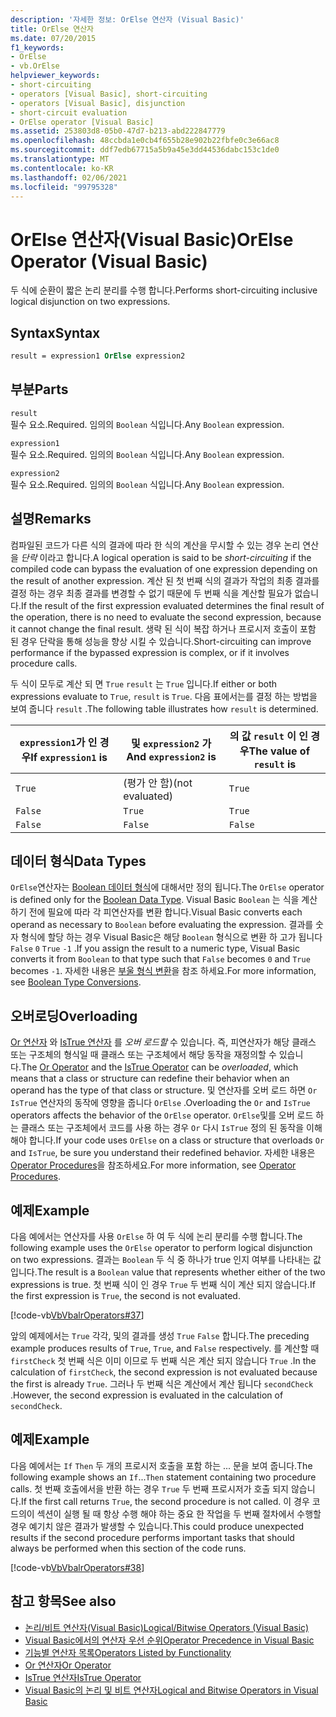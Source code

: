 ```yaml
---
description: '자세한 정보: OrElse 연산자 (Visual Basic)'
title: OrElse 연산자
ms.date: 07/20/2015
f1_keywords:
- OrElse
- vb.OrElse
helpviewer_keywords:
- short-circuiting
- operators [Visual Basic], short-circuiting
- operators [Visual Basic], disjunction
- short-circuit evaluation
- OrElse operator [Visual Basic]
ms.assetid: 253803d8-05b0-47d7-b213-abd222847779
ms.openlocfilehash: 48ccbda1e0cb4f655b28e902b22fbfe0c3e66ac8
ms.sourcegitcommit: ddf7edb67715a5b9a45e3dd44536dabc153c1de0
ms.translationtype: MT
ms.contentlocale: ko-KR
ms.lasthandoff: 02/06/2021
ms.locfileid: "99795328"
---
```

# <a name="orelse-operator-visual-basic"></a><span data-ttu-id="8ea54-103">OrElse 연산자(Visual Basic)</span><span class="sxs-lookup"><span data-stu-id="8ea54-103">OrElse Operator (Visual Basic)</span></span>

<span data-ttu-id="8ea54-104">두 식에 순환이 짧은 논리 분리를 수행 합니다.</span><span class="sxs-lookup"><span data-stu-id="8ea54-104">Performs short-circuiting inclusive logical disjunction on two expressions.</span></span>  
  
## <a name="syntax"></a><span data-ttu-id="8ea54-105">Syntax</span><span class="sxs-lookup"><span data-stu-id="8ea54-105">Syntax</span></span>  
  
```vb
result = expression1 OrElse expression2  
```  
  
## <a name="parts"></a><span data-ttu-id="8ea54-106">부분</span><span class="sxs-lookup"><span data-stu-id="8ea54-106">Parts</span></span>  

 `result`  
 <span data-ttu-id="8ea54-107">필수 요소.</span><span class="sxs-lookup"><span data-stu-id="8ea54-107">Required.</span></span> <span data-ttu-id="8ea54-108">임의의 `Boolean` 식입니다.</span><span class="sxs-lookup"><span data-stu-id="8ea54-108">Any `Boolean` expression.</span></span>  
  
 `expression1`  
 <span data-ttu-id="8ea54-109">필수 요소.</span><span class="sxs-lookup"><span data-stu-id="8ea54-109">Required.</span></span> <span data-ttu-id="8ea54-110">임의의 `Boolean` 식입니다.</span><span class="sxs-lookup"><span data-stu-id="8ea54-110">Any `Boolean` expression.</span></span>  
  
 `expression2`  
 <span data-ttu-id="8ea54-111">필수 요소.</span><span class="sxs-lookup"><span data-stu-id="8ea54-111">Required.</span></span> <span data-ttu-id="8ea54-112">임의의 `Boolean` 식입니다.</span><span class="sxs-lookup"><span data-stu-id="8ea54-112">Any `Boolean` expression.</span></span>  
  
## <a name="remarks"></a><span data-ttu-id="8ea54-113">설명</span><span class="sxs-lookup"><span data-stu-id="8ea54-113">Remarks</span></span>  

 <span data-ttu-id="8ea54-114">컴파일된 코드가 다른 식의 결과에 따라 한 식의 계산을 무시할 수 있는 경우 논리 연산을 *단락* 이라고 합니다.</span><span class="sxs-lookup"><span data-stu-id="8ea54-114">A logical operation is said to be *short-circuiting* if the compiled code can bypass the evaluation of one expression depending on the result of another expression.</span></span> <span data-ttu-id="8ea54-115">계산 된 첫 번째 식의 결과가 작업의 최종 결과를 결정 하는 경우 최종 결과를 변경할 수 없기 때문에 두 번째 식을 계산할 필요가 없습니다.</span><span class="sxs-lookup"><span data-stu-id="8ea54-115">If the result of the first expression evaluated determines the final result of the operation, there is no need to evaluate the second expression, because it cannot change the final result.</span></span> <span data-ttu-id="8ea54-116">생략 된 식이 복잡 하거나 프로시저 호출이 포함 된 경우 단락을 통해 성능을 향상 시킬 수 있습니다.</span><span class="sxs-lookup"><span data-stu-id="8ea54-116">Short-circuiting can improve performance if the bypassed expression is complex, or if it involves procedure calls.</span></span>  
  
 <span data-ttu-id="8ea54-117">두 식이 모두로 계산 되 면 `True` `result` 는 `True` 입니다.</span><span class="sxs-lookup"><span data-stu-id="8ea54-117">If either or both expressions evaluate to `True`, `result` is `True`.</span></span> <span data-ttu-id="8ea54-118">다음 표에서는를 결정 하는 방법을 보여 줍니다 `result` .</span><span class="sxs-lookup"><span data-stu-id="8ea54-118">The following table illustrates how `result` is determined.</span></span>  
  
|<span data-ttu-id="8ea54-119">`expression1`가 인 경우</span><span class="sxs-lookup"><span data-stu-id="8ea54-119">If `expression1` is</span></span>|<span data-ttu-id="8ea54-120">및 `expression2` 가</span><span class="sxs-lookup"><span data-stu-id="8ea54-120">And `expression2` is</span></span>|<span data-ttu-id="8ea54-121">의 값 `result` 이 인 경우</span><span class="sxs-lookup"><span data-stu-id="8ea54-121">The value of `result` is</span></span>|  
|-------------------------|--------------------------|------------------------------|  
|`True`|<span data-ttu-id="8ea54-122">(평가 안 함)</span><span class="sxs-lookup"><span data-stu-id="8ea54-122">(not evaluated)</span></span>|`True`|  
|`False`|`True`|`True`|  
|`False`|`False`|`False`|  
  
## <a name="data-types"></a><span data-ttu-id="8ea54-123">데이터 형식</span><span class="sxs-lookup"><span data-stu-id="8ea54-123">Data Types</span></span>  

 <span data-ttu-id="8ea54-124">`OrElse`연산자는 [Boolean 데이터 형식](../data-types/boolean-data-type.md)에 대해서만 정의 됩니다.</span><span class="sxs-lookup"><span data-stu-id="8ea54-124">The `OrElse` operator is defined only for the [Boolean Data Type](../data-types/boolean-data-type.md).</span></span> <span data-ttu-id="8ea54-125">Visual Basic `Boolean` 는 식을 계산 하기 전에 필요에 따라 각 피연산자를 변환 합니다.</span><span class="sxs-lookup"><span data-stu-id="8ea54-125">Visual Basic converts each operand as necessary to `Boolean` before evaluating the expression.</span></span> <span data-ttu-id="8ea54-126">결과를 숫자 형식에 할당 하는 경우 Visual Basic은 해당 `Boolean` 형식으로 변환 하 고가 됩니다 `False` `0` `True` `-1` .</span><span class="sxs-lookup"><span data-stu-id="8ea54-126">If you assign the result to a numeric type, Visual Basic converts it from `Boolean` to that type such that `False` becomes `0` and `True` becomes `-1`.</span></span>
<span data-ttu-id="8ea54-127">자세한 내용은 [부울 형식 변환](../data-types/boolean-data-type.md#type-conversions)을 참조 하세요.</span><span class="sxs-lookup"><span data-stu-id="8ea54-127">For more information, see [Boolean Type Conversions](../data-types/boolean-data-type.md#type-conversions).</span></span>
  
## <a name="overloading"></a><span data-ttu-id="8ea54-128">오버로딩</span><span class="sxs-lookup"><span data-stu-id="8ea54-128">Overloading</span></span>  

 <span data-ttu-id="8ea54-129">[Or 연산자](or-operator.md) 와 [IsTrue 연산자](istrue-operator.md) 를 *오버 로드할* 수 있습니다. 즉, 피연산자가 해당 클래스 또는 구조체의 형식일 때 클래스 또는 구조체에서 해당 동작을 재정의할 수 있습니다.</span><span class="sxs-lookup"><span data-stu-id="8ea54-129">The [Or Operator](or-operator.md) and the [IsTrue Operator](istrue-operator.md) can be *overloaded*, which means that a class or structure can redefine their behavior when an operand has the type of that class or structure.</span></span> <span data-ttu-id="8ea54-130">및 연산자를 오버 로드 하면 `Or` `IsTrue` 연산자의 동작에 영향을 줍니다 `OrElse` .</span><span class="sxs-lookup"><span data-stu-id="8ea54-130">Overloading the `Or` and `IsTrue` operators affects the behavior of the `OrElse` operator.</span></span> <span data-ttu-id="8ea54-131">`OrElse`및를 오버 로드 하는 클래스 또는 구조체에서 코드를 사용 하는 경우 `Or` 다시 `IsTrue` 정의 된 동작을 이해 해야 합니다.</span><span class="sxs-lookup"><span data-stu-id="8ea54-131">If your code uses `OrElse` on a class or structure that overloads `Or` and `IsTrue`, be sure you understand their redefined behavior.</span></span> <span data-ttu-id="8ea54-132">자세한 내용은 [Operator Procedures](../../programming-guide/language-features/procedures/operator-procedures.md)을 참조하세요.</span><span class="sxs-lookup"><span data-stu-id="8ea54-132">For more information, see [Operator Procedures](../../programming-guide/language-features/procedures/operator-procedures.md).</span></span>  
  
## <a name="example"></a><span data-ttu-id="8ea54-133">예제</span><span class="sxs-lookup"><span data-stu-id="8ea54-133">Example</span></span>  

 <span data-ttu-id="8ea54-134">다음 예에서는 연산자를 사용 `OrElse` 하 여 두 식에 논리 분리를 수행 합니다.</span><span class="sxs-lookup"><span data-stu-id="8ea54-134">The following example uses the `OrElse` operator to perform logical disjunction on two expressions.</span></span> <span data-ttu-id="8ea54-135">결과는 `Boolean` 두 식 중 하나가 true 인지 여부를 나타내는 값입니다.</span><span class="sxs-lookup"><span data-stu-id="8ea54-135">The result is a `Boolean` value that represents whether either of the two expressions is true.</span></span> <span data-ttu-id="8ea54-136">첫 번째 식이 인 경우 `True` 두 번째 식이 계산 되지 않습니다.</span><span class="sxs-lookup"><span data-stu-id="8ea54-136">If the first expression is `True`, the second is not evaluated.</span></span>  
  
 [!code-vb[VbVbalrOperators#37](~/samples/snippets/visualbasic/VS_Snippets_VBCSharp/VbVbalrOperators/VB/Class1.vb#37)]  
  
 <span data-ttu-id="8ea54-137">앞의 예제에서는 `True` 각각, 및의 결과를 생성 `True` `False` 합니다.</span><span class="sxs-lookup"><span data-stu-id="8ea54-137">The preceding example produces results of `True`, `True`, and `False` respectively.</span></span> <span data-ttu-id="8ea54-138">를 계산할 때 `firstCheck` 첫 번째 식은 이미 이므로 두 번째 식은 계산 되지 않습니다 `True` .</span><span class="sxs-lookup"><span data-stu-id="8ea54-138">In the calculation of `firstCheck`, the second expression is not evaluated because the first is already `True`.</span></span> <span data-ttu-id="8ea54-139">그러나 두 번째 식은 계산에서 계산 됩니다 `secondCheck` .</span><span class="sxs-lookup"><span data-stu-id="8ea54-139">However, the second expression is evaluated in the calculation of `secondCheck`.</span></span>  
  
## <a name="example"></a><span data-ttu-id="8ea54-140">예제</span><span class="sxs-lookup"><span data-stu-id="8ea54-140">Example</span></span>  

 <span data-ttu-id="8ea54-141">다음 예에서는 `If` `Then` 두 개의 프로시저 호출을 포함 하는 ... 문을 보여 줍니다.</span><span class="sxs-lookup"><span data-stu-id="8ea54-141">The following example shows an `If`...`Then` statement containing two procedure calls.</span></span> <span data-ttu-id="8ea54-142">첫 번째 호출에서을 반환 하는 경우 `True` 두 번째 프로시저가 호출 되지 않습니다.</span><span class="sxs-lookup"><span data-stu-id="8ea54-142">If the first call returns `True`, the second procedure is not called.</span></span> <span data-ttu-id="8ea54-143">이 경우 코드의이 섹션이 실행 될 때 항상 수행 해야 하는 중요 한 작업을 두 번째 절차에서 수행할 경우 예기치 않은 결과가 발생할 수 있습니다.</span><span class="sxs-lookup"><span data-stu-id="8ea54-143">This could produce unexpected results if the second procedure performs important tasks that should always be performed when this section of the code runs.</span></span>  
  
 [!code-vb[VbVbalrOperators#38](~/samples/snippets/visualbasic/VS_Snippets_VBCSharp/VbVbalrOperators/VB/Class1.vb#38)]  
  
## <a name="see-also"></a><span data-ttu-id="8ea54-144">참고 항목</span><span class="sxs-lookup"><span data-stu-id="8ea54-144">See also</span></span>

- [<span data-ttu-id="8ea54-145">논리/비트 연산자(Visual Basic)</span><span class="sxs-lookup"><span data-stu-id="8ea54-145">Logical/Bitwise Operators (Visual Basic)</span></span>](logical-bitwise-operators.md)
- [<span data-ttu-id="8ea54-146">Visual Basic에서의 연산자 우선 순위</span><span class="sxs-lookup"><span data-stu-id="8ea54-146">Operator Precedence in Visual Basic</span></span>](operator-precedence.md)
- [<span data-ttu-id="8ea54-147">기능별 연산자 목록</span><span class="sxs-lookup"><span data-stu-id="8ea54-147">Operators Listed by Functionality</span></span>](operators-listed-by-functionality.md)
- [<span data-ttu-id="8ea54-148">Or 연산자</span><span class="sxs-lookup"><span data-stu-id="8ea54-148">Or Operator</span></span>](or-operator.md)
- [<span data-ttu-id="8ea54-149">IsTrue 연산자</span><span class="sxs-lookup"><span data-stu-id="8ea54-149">IsTrue Operator</span></span>](istrue-operator.md)
- [<span data-ttu-id="8ea54-150">Visual Basic의 논리 및 비트 연산자</span><span class="sxs-lookup"><span data-stu-id="8ea54-150">Logical and Bitwise Operators in Visual Basic</span></span>](../../programming-guide/language-features/operators-and-expressions/logical-and-bitwise-operators.md)
